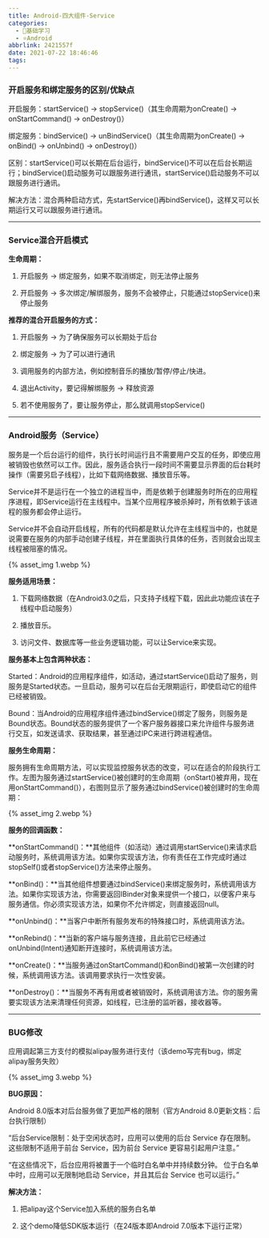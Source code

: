 ```yaml
---
title: Android-四大组件-Service
categories:
  - 🌙基础学习
  - ⭐Android
abbrlink: 2421557f
date: 2021-07-22 18:46:46
tags:
---
```


### 开启服务和绑定服务的区别/优缺点

开启服务：startService() → stopService()（其生命周期为onCreate() → onStartCommand() → onDestroy()）

绑定服务：bindService() → unBindService()（其生命周期为onCreate() → onBind() → onUnbind() → onDestroy()）

区别：startService()可以长期在后台运行，bindService()不可以在后台长期运行；bindService()启动服务可以跟服务进行通讯，startService()启动服务不可以跟服务进行通讯。

解决方法：混合两种启动方式，先startService()再bindService()，这样又可以长期运行又可以跟服务进行通讯。

***

<!--more-->

### Service混合开启模式

**生命周期：**

1. 开启服务 → 绑定服务，如果不取消绑定，则无法停止服务

2. 开启服务 → 多次绑定/解绑服务，服务不会被停止，只能通过stopService()来停止服务

**推荐的混合开启服务的方式：**

1. 开启服务 → 为了确保服务可以长期处于后台

2. 绑定服务 → 为了可以进行通讯

3. 调用服务的内部方法，例如控制音乐的播放/暂停/停止/快进。

4. 退出Activity，要记得解绑服务 → 释放资源

5. 若不使用服务了，要让服务停止，那么就调用stopService()

***

### Android服务（Service）

服务是一个后台运行的组件，执行长时间运行且不需要用户交互的任务，即使应用被销毁也依然可以工作。因此，服务适合执行一段时间不需要显示界面的后台耗时操作（需要另启子线程），比如下载网络数据、播放音乐等。

Service并不是运行在一个独立的进程当中，而是依赖于创建服务时所在的应用程序进程，即Service运行在主线程中。当某个应用程序被杀掉时，所有依赖于该进程的服务都会停止运行。

Service并不会自动开启线程，所有的代码都是默认允许在主线程当中的，也就是说需要在服务的内部手动创建子线程，并在里面执行具体的任务，否则就会出现主线程被阻塞的情况。

{% asset_img 1.webp %}

**服务适用场景：**

1. 下载网络数据（在Android3.0之后，只支持子线程下载，因此此功能应该在子线程中启动服务）

2. 播放音乐。

3. 访问文件、数据库等一些业务逻辑功能，可以让Service来实现。

**服务基本上包含两种状态：**

Started：Android的应用程序组件，如活动，通过startService()启动了服务，则服务是Started状态。一旦启动，服务可以在后台无限期运行，即使启动它的组件已经被销毁。

Bound：当Android的应用程序组件通过bindService()绑定了服务，则服务是Bound状态。Bound状态的服务提供了一个客户服务器接口来允许组件与服务进行交互，如发送请求、获取结果，甚至通过IPC来进行跨进程通信。

**服务生命周期：**

服务拥有生命周期方法，可以实现监控服务状态的改变，可以在适合的阶段执行工作。左图为服务通过startService()被创建时的生命周期（onStart()被弃用，现在用onStartCommand()），右图则显示了服务通过bindService()被创建时的生命周期：

{% asset_img 2.webp %}

**服务的回调函数：**

**onStartCommand()：**其他组件（如活动）通过调用startService()来请求启动服务时，系统调用该方法。如果你实现该方法，你有责任在工作完成时通过stopSelf()或者stopService()方法来停止服务。

**onBind()：**当其他组件想要通过bindService()来绑定服务时，系统调用该方法。如果你实现该方法，你需要返回IBinder对象来提供一个接口，以便客户来与服务通信。你必须实现该方法，如果你不允许绑定，则直接返回null。

**onUnbind()：**当客户中断所有服务发布的特殊接口时，系统调用该方法。

**onRebind()：**当新的客户端与服务连接，且此前它已经通过onUnbind(Intent)通知断开连接时，系统调用该方法。

**onCreate()：**当服务通过onStartCommand()和onBind()被第一次创建的时候，系统调用该方法。该调用要求执行一次性安装。

**onDestroy()：**当服务不再有用或者被销毁时，系统调用该方法。你的服务需要实现该方法来清理任何资源，如线程，已注册的监听器，接收器等。

***

### BUG修改

应用调起第三方支付的模拟alipay服务进行支付（该demo写完有bug，绑定alipay服务失败）

{% asset_img 3.webp %}

**BUG原因：**

Android 8.0版本对后台服务做了更加严格的限制（官方Android 8.0更新文档：后台执行限制）

“后台Service限制：处于空闲状态时，应用可以使用的后台 Service 存在限制。 这些限制不适用于前台 Service，因为前台 Service 更容易引起用户注意。”

“在这些情况下，后台应用将被置于一个临时白名单中并持续数分钟。 位于白名单中时，应用可以无限制地启动 Service，并且其后台 Service 也可以运行。”

**解决方法：**

1. 把alipay这个Service加入系统的服务白名单

2. 这个demo降低SDK版本运行（在24版本即Android 7.0版本下运行正常）
